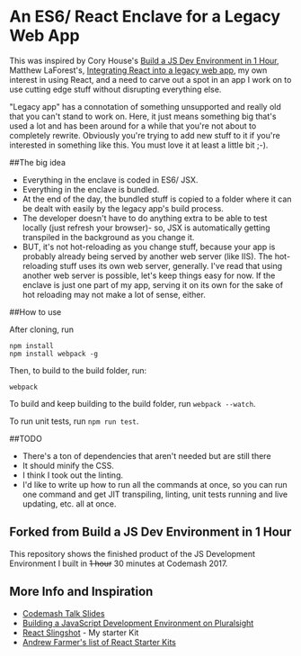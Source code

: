 # An ES6/ React Enclave for a Legacy Web App

This was inspired by Cory House's [Build a JS Dev Environment in 1 Hour](https://www.codemash.org/session/build-a-javascript-dev-environment-in-1-hour/), Matthew LaForest's, [Integrating React into a legacy web app](https://www.codemash.org/session/integrating-react-into-a-legacy-web-app/), my own interest in using React, and a need to carve out a spot in an app I work on to use cutting edge stuff without disrupting everything else.

"Legacy app" has a connotation of something unsupported and really old that you can't stand to work on. Here, it just means something big that's used a lot and has been around for a while that you're not about to completely rewrite. Obviously you're trying to add new stuff to it if you're interested in something like this. You must love it at least a little bit ;-).

##The big idea

- Everything in the enclave is coded in ES6/ JSX.
- Everything in the enclave is bundled.
- At the end of the day, the bundled stuff is copied to a folder where it can be dealt with easily by the legacy app's build process.
- The developer doesn't have to do anything extra to be able to test locally (just refresh your browser)- so, JSX is automatically getting transpiled in the background as you change it.
- BUT, it's not hot-reloading as you change stuff, because your app is probably already being served by another web server (like IIS). The hot-reloading stuff uses its own web server, generally. I've read that using another web server is possible, let's keep things easy for now. If the enclave is just one part of my app, serving it on its own for the sake of hot reloading may not make a lot of sense, either.

##How to use 

After cloning, run
```
npm install
npm install webpack -g
```

Then, to build to the build folder, run:
```
webpack
```

To build and keep building to the build folder, run `webpack --watch`.

To run unit tests, run `npm run test`.

##TODO

- There's a ton of dependencies that aren't needed but are still there
- It should minify the CSS.
- I think I took out the linting.
- I'd like to write up how to run all the commands at once, so you can run one command and get JIT transpiling, linting, unit tests running and live updating, etc. all at once.

## Forked from Build a JS Dev Environment in 1 Hour

This repository shows the finished product of the JS Development Environment I built in ~~1 hour~~ 30 minutes at Codemash 2017. 

## More Info and Inspiration
- [Codemash Talk Slides](https://www.dropbox.com/s/utvgg07ib25dq4x/Build%20a%20JS%20Dev%20Env%20in%201%20Hr%20-%20Codemash.pptx?dl=0)
- [Building a JavaScript Development Environment on Pluralsight](https://app.pluralsight.com/library/courses/javascript-development-environment/table-of-contents) 
- [React Slingshot](https://github.com/coryhouse/react-slingshot) - My starter Kit
- [Andrew Farmer's list of React Starter Kits](http://andrewhfarmer.com/starter-project/)
